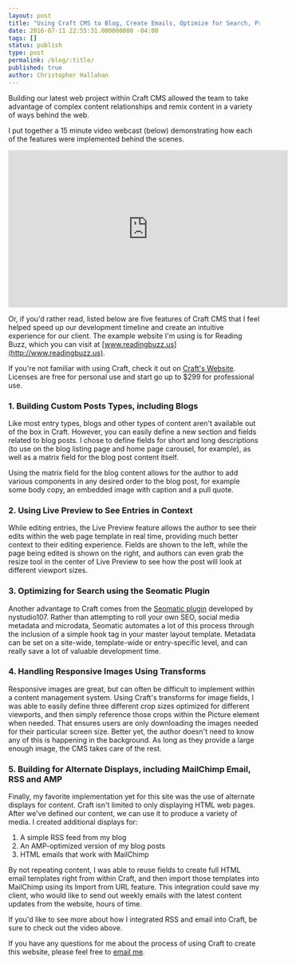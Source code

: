 ```yaml
---
layout: post
title: "Using Craft CMS to Blog, Create Emails, Optimize for Search, Produce Responsive Images and More"
date: 2016-07-11 22:55:31.000000000 -04:00
tags: []
status: publish
type: post
permalink: /blog/:title/
published: true
author: Christopher Hallahan
---
```


Building our latest web project within Craft CMS allowed the team to take advantage of complex content relationships and remix content in a variety of ways behind the web.  

I put together a 15 minute video webcast (below) demonstrating how each of the features were implemented behind the scenes.

<iframe width="560" height="315" src="https://www.youtube.com/embed/IISSWXs4mXw" frameborder="0" allowfullscreen></iframe>

Or, if you'd rather read, listed below are five features of Craft CMS that I feel helped speed up our development timeline and create an intuitive experience for our client.  The example website I'm using is for Reading Buzz, which you can visit at [www.readingbuzz.us](http://www.readingbuzz.us).

If you're not familiar with using Craft, check it out on [Craft's Website](http://www.craftcms.com).  Licenses are free for personal use and start go up to $299 for professional use.

### 1.  Building Custom Posts Types, including Blogs

Like most entry types, blogs and other types of content aren't available out of the box in Craft.  However, you can easily define a new section and fields related to blog posts.  I chose to define fields for short and long descriptions (to use on the blog listing page and home page carousel, for example), as well as a matrix field for the blog post content itself.

Using the matrix field for the blog content allows for the author to add various components in any desired order to the blog post, for example some body copy, an embedded image with caption and a pull quote.

### 2.  Using Live Preview to See Entries in Context

While editing entries, the Live Preview feature allows the author to see their edits within the web page template in real time, providing much better context to their editing experience.  Fields are shown to the left, while the page being edited is shown on the right, and authors can even grab the resize tool in the center of Live Preview to see how the post will look at different viewport sizes.

### 3.  Optimizing for Search using the Seomatic Plugin

Another advantage to Craft comes from the [Seomatic plugin](https://github.com/nystudio107/seomatic) developed by nystudio107.  Rather than attempting to roll your own SEO, social media metadata and microdata, Seomatic automates a lot of this process through the inclusion of a simple hook tag in your master layout template.  Metadata can be set on a site-wide, template-wide or entry-specific level, and can really save a lot of valuable development time.

### 4.  Handling Responsive Images Using Transforms

Responsive images are great, but can often be difficult to implement within a content management system.  Using Craft's transforms for image fields, I was able to easily define three different crop sizes optimized for different viewports, and then simply reference those crops within the Picture element when needed.  That ensures users are only downloading the images needed for their particular screen size.  Better yet, the author doesn't need to know any of this is happening in the background.  As long as they provide a large enough image, the CMS takes care of the rest.

### 5.  Building for Alternate Displays, including MailChimp Email, RSS and AMP

Finally, my favorite implementation yet for this site was the use of alternate displays for content.  Craft isn't limited to only displaying HTML web pages.  After we've defined our content, we can use it to produce a variety of media.  I created additional displays for:

1. A simple RSS feed from my blog
2. An AMP-optimized version of my blog posts
3. HTML emails that work with MailChimp

By not repeating content, I was able to reuse fields to create full HTML email templates right from within Craft, and then import those templates into MailChimp using its Import from URL feature.  This integration could save my client, who would like to send out weekly emails with the latest content updates from the website, hours of time.  

If you'd like to see more about how I integrated RSS and email into Craft, be sure to check out the video above.

If you have any questions for me about the process of using Craft to create this website, please feel free to [email me](mailto:chris@chrishallahan.com).
